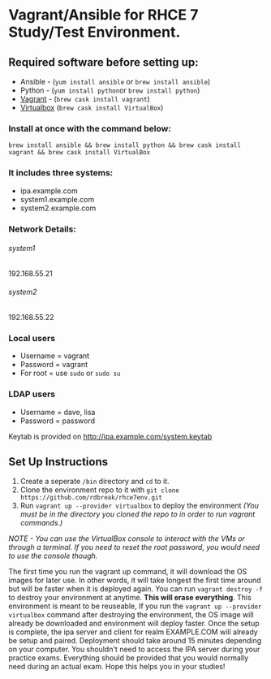 # Vagrant/Ansible for RHCE 7 Study/Test Environment.

## Required software before setting up:
- Ansible - (`yum install ansible` or `brew install ansible`)
- Python - (`yum install python`or `brew install python`)
- [Vagrant](https://www.vagrantup.com/downloads.html) - (`brew cask install vagrant`)
- [Virtualbox](https://www.virtualbox.org/wiki/Downloads) (`brew cask install VirtualBox`)
### Install at once with the command below:
`brew install ansible && brew install python && brew cask install vagrant && brew cask install VirtualBox`

### It includes three systems:
- ipa.example.com
- system1.example.com
- system2.example.com

### Network Details:
###### system1
192.168.55.21
###### system2
192.168.55.22

### Local users
- Username = vagrant
- Password = vagrant
- For root = use `sudo` or `sudo su`
### LDAP users
- Username = dave, lisa
- Password = password

Keytab is provided on http://ipa.example.com/system.keytab

## Set Up Instructions
1. Create a seperate `/bin` directory and `cd` to it. 
2. Clone the environment repo to it with `git clone https://github.com/rdbreak/rhce7env.git`
3. Run `vagrant up --provider virtualbox` to deploy the environment _(You must be in the directory you cloned the repo to in order to run vagrant commands.)_

_NOTE - You can use the VirtualBox console to interact with the VMs or through a terminal. If you need to reset the root password, you would need to use the console though._

The first time you run the vagrant up command, it will download the OS images for later use. In other words, it will take longest the first time around but will be faster when it is deployed again. You can run `vagrant destroy -f` to destroy your environment at anytime. **This will erase everything**. This environment is meant to be reuseable, If you run the `vagrant up --provider virtualbox` command after destroying the environment, the OS image will already be downloaded and environment will deploy faster. Once the setup is complete, the ipa server and client for realm EXAMPLE.COM will already be setup and paired. Deployment should take around 15 minutes depending on your computer. You shouldn't need to access the IPA server during your practice exams. Everything should be provided that you would normally need during an actual exam. Hope this helps you in your studies!